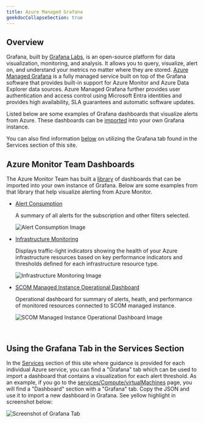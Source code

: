 ```yaml
---
title: Azure Managed Grafana
geekdocCollapseSection: true
---
```


## Overview

Grafana, built by [Grafana Labs](https://grafana.com/), is an open-source platform for data visualization, monitoring, and analysis. It allows you to query, visualize, alert on, and understand your metrics no matter where they are stored.  [Azure Managed Grafana](https://learn.microsoft.com/azure/managed-grafana/overview) is a fully managed service built on top of the Grafana software that provides built-in support for Azure Monitor and Azure Data Explorer data sources.  Azure Managed Grafana further provides user authentication and access control using Microsoft Entra identities and provides high availability, SLA guarantees and automatic software updates.

Listed below are some examples of Grafana dashboards that visualize alerts from Azure.  These dashboards can be [imported](https://learn.microsoft.com/azure/managed-grafana/how-to-create-dashboard?tabs=azure-portal#import-a-grafana-dashboard) into your own Grafana instance.

You can also find information [below](#using-the-grafana-tab-in-the-services-section) on utilizing the Grafana tab found in the Services section of this site.

##  Azure Monitor Team Dashboards

The Azure Monitor Team has built a [library](https://grafana.com/orgs/azuremonitorteam/dashboards) of dashboards that can be imported into your own instance of Grafana.  Below are some examples from that library that help visualize alerting from Azure Monitor.

- [Alert Consumption](https://grafana.com/grafana/dashboards/15128-azure-alert-consumption/)

  A summary of all alerts for the subscription and other filters selected.

  ![Alert Consumption Image](https://grafana.com/api/dashboards/15128/images/11874/image)

- [Infrastructure Monitoring](https://grafana.com/grafana/dashboards/19943-azure-infrastructure-infrastructure-monitoring/)

  Displays traffic-light indicators showing the health of your Azure infrastructure resources based on key performance indicators and thresholds defined for each infrastructure resource type.

  ![Infrastructure Monitoring Image](https://grafana.com/api/dashboards/19943/images/15124/image)

- [SCOM Managed Instance Operational Dashboard](https://grafana.com/grafana/dashboards/19919-azure-scom-managed-instance-operational-dashboard/)

  Operational dashboard for summary of alerts, heath, and performance of monitored resources connected to SCOM managed instance.

  ![SCOM Managed Instance Operational Dashboard Image](https://grafana.com/api/dashboards/19919/images/15100/image)

<br/>

##  Using the Grafana Tab in the Services Section

In the [Services](https://azure.github.io/azure-monitor-baseline-alerts/services/) section of this site where guidance is provided for each individual Azure service, you can find a "Grafana" tab which can be used to import a dashboard that contains a visualization for each alert threshold.  As an example, if you go to the [services/Compute/virtualMachines](https://azure.github.io/azure-monitor-baseline-alerts/services/Compute/virtualMachines/) page, you will find a "Dashboard" section with a "Grafana" tab.  Copy the JSON and use it to import a new dashboard in Grafana.  See yellow highlight in screenshot below:

![Screenshot of Grafana Tab](../../img/grafana-tab.png)

